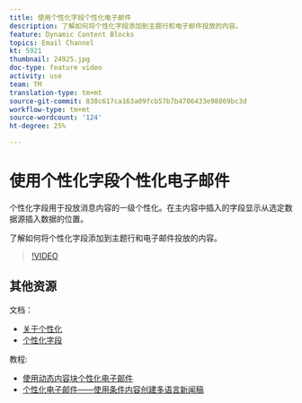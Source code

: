 ```yaml
---
title: 使用个性化字段个性化电子邮件
description: 了解如何将个性化字段添加到主题行和电子邮件投放的内容。
feature: Dynamic Content Blocks
topics: Email Channel
kt: 5921
thumbnail: 24925.jpg
doc-type: feature video
activity: use
team: TM
translation-type: tm+mt
source-git-commit: 838c617ca163a09fcb57b7b4706433e98869bc3d
workflow-type: tm+mt
source-wordcount: '124'
ht-degree: 25%

---
```



# 使用个性化字段个性化电子邮件

个性化字段用于投放消息内容的一级个性化。在主内容中插入的字段显示从选定数据源插入数据的位置。

了解如何将个性化字段添加到主题行和电子邮件投放的内容。

>[!VIDEO](https://video.tv.adobe.com/v/24925?quality=12)

## 其他资源

文档：

* [关于个性化](https://docs.adobe.com/content/help/zh-Hans/campaign-classic/using/sending-messages/personalizing-deliveries/about-personalization.html)
* [个性化字段](https://docs.adobe.com/content/help/en/campaign-classic/using/sending-messages/personalizing-deliveries/personalization-fields.html)

教程:

* [使用动态内容块个性化电子邮件](/help/sending-messages/email-channel/personalization-with-dynamic-content-blocks.md)
* [个性化电子邮件——使用条件内容创建多语言新闻稿](/help/sending-messages/email-channel/personalizing-emails-create-a-multi-lingual-newsletter-using-conditional-content.md)
